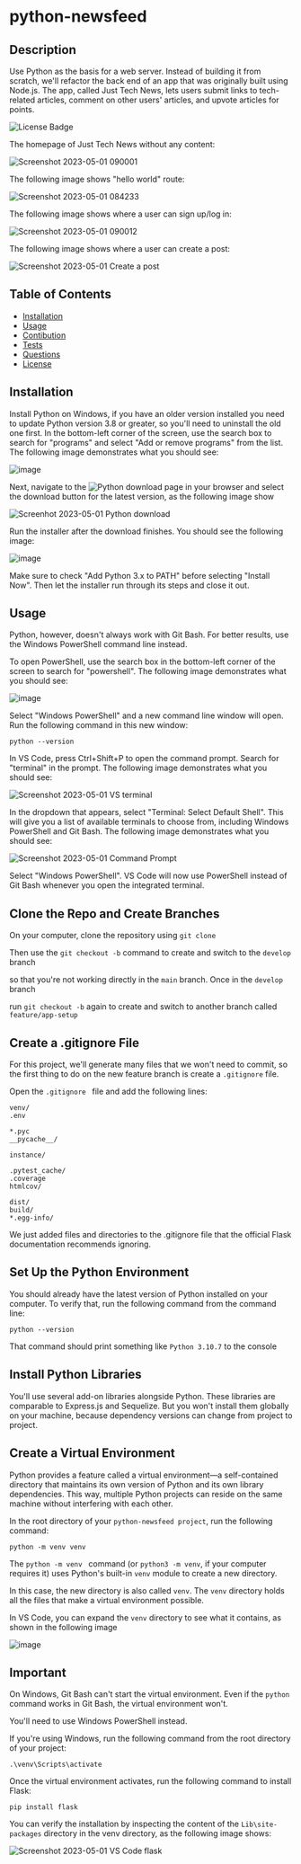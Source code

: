 # python-newsfeed
## Description

Use Python as the basis for a web server. Instead of building it from scratch, we'll refactor the back end of an app that was originally built using Node.js. The app, called Just Tech News, lets users submit links to tech-related articles, comment on other users' articles, and upvote articles for points.

![License Badge](https://img.shields.io/badge/license-MIT-success?style=plastic)

The homepage of Just Tech News without any content:

![Screenshot 2023-05-01 090001](https://user-images.githubusercontent.com/109435666/235472531-3ea73c7d-35ba-4171-bbf8-159bc95fc706.png)

The following image shows "hello world" route:

![Screenshot 2023-05-01 084233](https://user-images.githubusercontent.com/109435666/235472642-32d108e4-2faf-4a52-99d8-d29942bf9225.png)

The following image shows where a user can sign up/log in:

![Screenshot 2023-05-01 090012](https://user-images.githubusercontent.com/109435666/235472680-a7d77ecc-16f2-4f79-97b1-4163c30d5dc7.png)

The following image shows where a user can create a post:

![Screenshot 2023-05-01 Create a post ](https://user-images.githubusercontent.com/109435666/235473883-b54665ba-ccaf-406e-a29b-b3aaea4d39e3.png)

## Table of Contents
* [Installation](#installation)
* [Usage](#usage)
* [Contibution](#contribution)
* [Tests](#tests)
* [Questions](#questions)
* [License](#license)

## Installation

Install Python on Windows, if you have an older version installed you need to update Python version 3.8 or greater, so you'll need to uninstall the old one first. In the bottom-left corner of the screen, use the search box to search for "programs" and select "Add or remove programs" from the list. The following image demonstrates what you should see:

![image](https://user-images.githubusercontent.com/109435666/235459474-08145b2f-1840-4713-b6df-1f0be305b853.png)

Next, navigate to the 
![Python download page](https://www.python.org/downloads/) in your browser and select the download button for the latest version, as the following image show

![Screenhot 2023-05-01 Python download](https://user-images.githubusercontent.com/109435666/235461997-6ebc2427-b4d3-4b71-82e9-42f7035af87f.png)

Run the installer after the download finishes. You should see the following image:

![image](https://user-images.githubusercontent.com/109435666/235464310-b8e853ff-c966-40b9-99ef-ddf59bd18af6.png)

Make sure to check "Add Python 3.x to PATH" before selecting "Install Now". Then let the installer run through its steps and close it out.

## Usage

Python, however, doesn't always work with Git Bash. For better results, use the Windows PowerShell command line instead.

To open PowerShell, use the search box in the bottom-left corner of the screen to search for "powershell". The following image demonstrates what you should see:

![image](https://user-images.githubusercontent.com/109435666/235464519-8fa7b951-2977-43dc-a4db-f2bb3146233f.png)

Select "Windows PowerShell" and a new command line window will open. Run the following command in this new window:

```
python --version
```

In VS Code, press Ctrl+Shift+P to open the command prompt. Search for "terminal" in the prompt. The following image demonstrates what you should see:

![Screenshot 2023-05-01 VS terminal](https://user-images.githubusercontent.com/109435666/235465234-52cb4a81-5650-4d37-bacd-ba2fffb2ea04.png)

In the dropdown that appears, select "Terminal: Select Default Shell". This will give you a list of available terminals to choose from, including Windows PowerShell and Git Bash. The following image demonstrates what you should see:

![Screenshot 2023-05-01 Command Prompt](https://user-images.githubusercontent.com/109435666/235465512-d41e83ee-5975-4489-8cf3-e9c5ffe328af.png)

Select "Windows PowerShell". VS Code will now use PowerShell instead of Git Bash whenever you open the integrated terminal.

## Clone the Repo and Create Branches

On your computer, clone the repository using ``` git clone ```

Then use the ``` git checkout -b ``` command to create and switch to the ``` develop ``` branch

so that you're not working directly in the ``` main ``` branch.  Once in the ``` develop ``` branch

run ``` git checkout -b ``` again to create and switch to another branch called ``` feature/app-setup ```

## Create a .gitignore File

For this project, we'll generate many files that we won't need to commit, so the first thing to do on the new feature branch is create a ``` .gitignore ``` file.

Open the ```.gitignore ``` file and add the following lines:

```
venv/
.env

*.pyc
__pycache__/

instance/

.pytest_cache/
.coverage
htmlcov/

dist/
build/
*.egg-info/
```
We just added files and directories to the .gitignore file that the official Flask documentation recommends ignoring.

## Set Up the Python Environment

You should already have the latest version of Python installed on your computer. To verify that, run the following command from the command line:

```
python --version
```
That command should print something like ``` Python 3.10.7 ``` to the console

## Install Python Libraries

You'll use several add-on libraries alongside Python. These libraries are comparable to Express.js and Sequelize. But you won't install them globally on your machine, because dependency versions can change from project to project.

## Create a Virtual Environment

Python provides a feature called a virtual environment—a self-contained directory that maintains its own version of Python and its own library dependencies. This way, multiple Python projects can reside on the same machine without interfering with each other.

In the root directory of your ``` python-newsfeed project ```, run the following command:

``` python -m venv venv ```

The ```python -m venv ``` command (or ``` python3 -m venv ```, if your computer requires it) uses Python's built-in ``` venv ``` module to create a new directory. 

In this case, the new directory is also called ``` venv ```. The ``` venv ``` directory holds all the files that make a virtual environment possible.

In VS Code, you can expand the ``` venv ``` directory to see what it contains, as shown in the following image

![image](https://user-images.githubusercontent.com/109435666/235469899-20455c92-732a-46c8-a4fc-7e1d74ff6a82.png)

## Important

On Windows, Git Bash can't start the virtual environment. Even if the ``` python ``` command works in Git Bash, the virtual environment won't. 

You'll need to use Windows PowerShell instead.

If you're using Windows, run the following command from the root directory of your project:

``` .\venv\Scripts\activate ```

Once the virtual environment activates, run the following command to install Flask:

``` pip install flask ```

You can verify the installation by inspecting the content of the ``` Lib\site-packages ``` directory in the venv directory, as the following image shows:

![Screenshot 2023-05-01 VS Code flask](https://user-images.githubusercontent.com/109435666/235471289-6de52545-a5cc-4d4e-9d66-9e92800f3404.png)



